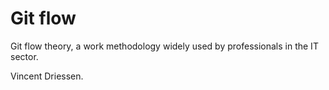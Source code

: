 # Git flow
Git flow theory, a work methodology widely used by professionals in the IT sector.  

Vincent Driessen.
